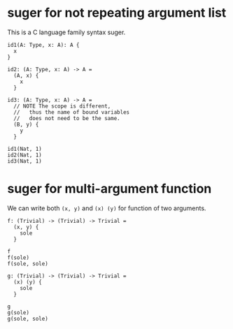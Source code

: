 # suger for not repeating argument list

This is a C language family syntax suger.

``` cicada
id1(A: Type, x: A): A {
  x
}

id2: (A: Type, x: A) -> A =
  (A, x) {
    x
  }

id3: (A: Type, x: A) -> A =
  // NOTE The scope is different,
  //   thus the name of bound variables
  //   does not need to be the same.
  (B, y) {
    y
  }

id1(Nat, 1)
id2(Nat, 1)
id3(Nat, 1)
```

# suger for multi-argument function

We can write both `(x, y)` and `(x) (y)` for function of two arguments.

``` cicada
f: (Trivial) -> (Trivial) -> Trivial =
  (x, y) {
    sole
  }

f
f(sole)
f(sole, sole)

g: (Trivial) -> (Trivial) -> Trivial =
  (x) (y) {
    sole
  }

g
g(sole)
g(sole, sole)
```
